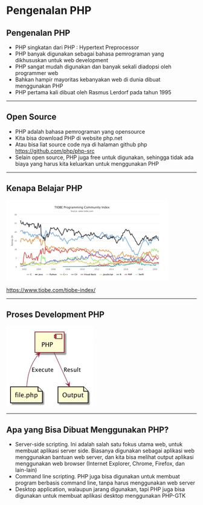 # Pengenalan PHP

## Pengenalan PHP

- PHP singkatan dari PHP : Hypertext Preprocessor
- PHP banyak digunakan sebagai bahasa pemrograman yang dikhususkan untuk web development
- PHP sangat mudah digunakan dan banyak sekali diadopsi oleh programmer web
- Bahkan hampir mayoritas kebanyakan web di dunia dibuat menggunakan PHP
- PHP pertama kali dibuat oleh Rasmus Lerdorf pada tahun 1995

---

## Open Source

- PHP adalah bahasa pemrograman yang opensource
- Kita bisa download PHP di website php.net
- Atau bisa liat source code nya di halaman github php https://github.com/php/php-src
- Selain open source, PHP juga free untuk digunakan, sehingga tidak ada biaya yang harus kita keluarkan untuk menggunakan PHP

---

## Kenapa Belajar PHP

![1](../assets/img/1/1.webp)

https://www.tiobe.com/tiobe-index/

---

## Proses Development PHP

![2](../assets/img/1/2.webp)

---

## Apa yang Bisa Dibuat Menggunakan PHP?

- Server-side scripting. Ini adalah salah satu fokus utama web, untuk membuat aplikasi server side. Biasanya digunakan sebagai aplikasi web menggunakan bantuan web server, dan kita bisa melihat output aplikasi menggunakan web browser (Internet Explorer, Chrome, Firefox, dan lain-lain)
- Command line scripting. PHP juga bisa digunakan untuk membuat program berbasis command line, tanpa harus menggunakan web server
- Desktop application, walaupun jarang digunakan, tapi PHP juga bisa digunakan untuk membuat aplikasi desktop menggunakan PHP-GTK